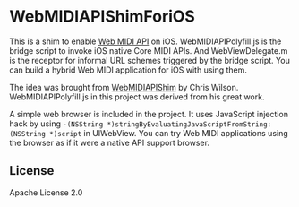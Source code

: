 WebMIDIAPIShimForiOS
====================
This is a shim to enable [Web MIDI API](https://dvcs.w3.org/hg/audio/raw-file/tip/midi/specification.html) on iOS. WebMIDIAPIPolyfill.js is the bridge script to invoke iOS native Core MIDI APIs. And WebViewDelegate.m is the receptor for informal URL schemes triggered by the bridge script. You can build a hybrid Web MIDI application for iOS with using them.

The idea was brought from [WebMIDIAPIShim](https://github.com/cwilso/WebMIDIAPIShim) by Chris Wilson. WebMIDIAPIPolyfill.js in this project was derived from his great work.

A simple web browser is included in the project. It uses JavaScript injection hack by using `-(NSString *)stringByEvaluatingJavaScriptFromString:(NSString *)script` in UIWebView. You can try Web MIDI applications using the browser as if it were a native API support browser.

License
--------------------
Apache License 2.0
